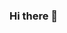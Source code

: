### Hi there 👋

<!--
**prievarag/prievarag** is a ✨ _special_ ✨ repository because its `README.md` (this file) appears on your GitHub profile.

Here are some ideas to get you started:

- 🔭 I’m currently working on energy assumption prediction
- 🌱 I’m currently learning Data Science
- 👯 I’m looking to collaborate on Data Science projects
- 🤔 I’m looking for help with ...
- 📫 How to reach me: pgaboka@gmail.com
-->
